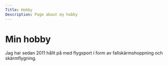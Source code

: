 ```yaml
---
Title: Hobby
Description: Page about my hobby
---
```


Min hobby
==================

Jag har sedan 2011 hållt på med flygsport i form av fallskärmshoppning och skärmflygning.
